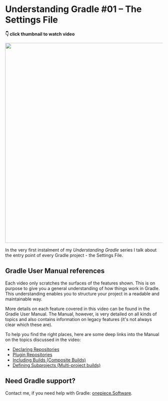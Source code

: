 # Understanding Gradle #01 – The Settings File

**👇 click thumbnail to watch video**

[<img src="https://onepiecesoftware.github.io/img/videos/01.png" width="640">](https://www.youtube.com/watch?v=Ajs8pTbg8as&list=PLWQK2ZdV4Yl2k2OmC_gsjDpdIBTN0qqkE)

In the very first instalment of my *Understanding Gradle* series I talk about the entry point of every Gradle project - the Settings File.

## Gradle User Manual references

Each video only scratches the surfaces of the features shown.
This is on purpose to give you a general understanding of how things work in Gradle.
This understanding enables you to structure your project in a readable and maintainable way.

More details on each feature covered in this video can be found in the Gradle User Manual.
The Manual, however, is very detailed on all kinds of topics and also contains information on legacy features (it's not always clear which these are).

To help you find the right places, here are some deep links into the Manual on the topics discussed in the video:

* [Declaring Repositories](https://docs.gradle.org/current/userguide/declaring_repositories.html#sub:centralized-repository-declaration)
* [Plugin Repositories](https://docs.gradle.org/current/userguide/plugins.html#sec:custom_plugin_repositories)
* [Including Builds (Composite Builds)](https://docs.gradle.org/current/userguide/composite_builds.html)
* [Defining Subprojects (Multi-project builds)](https://docs.gradle.org/current/userguide/multi_project_builds.html)

## Need Gradle support?

Contact me, if you need help with Gradle: [onepiece.Software](http://onepiece.software).
